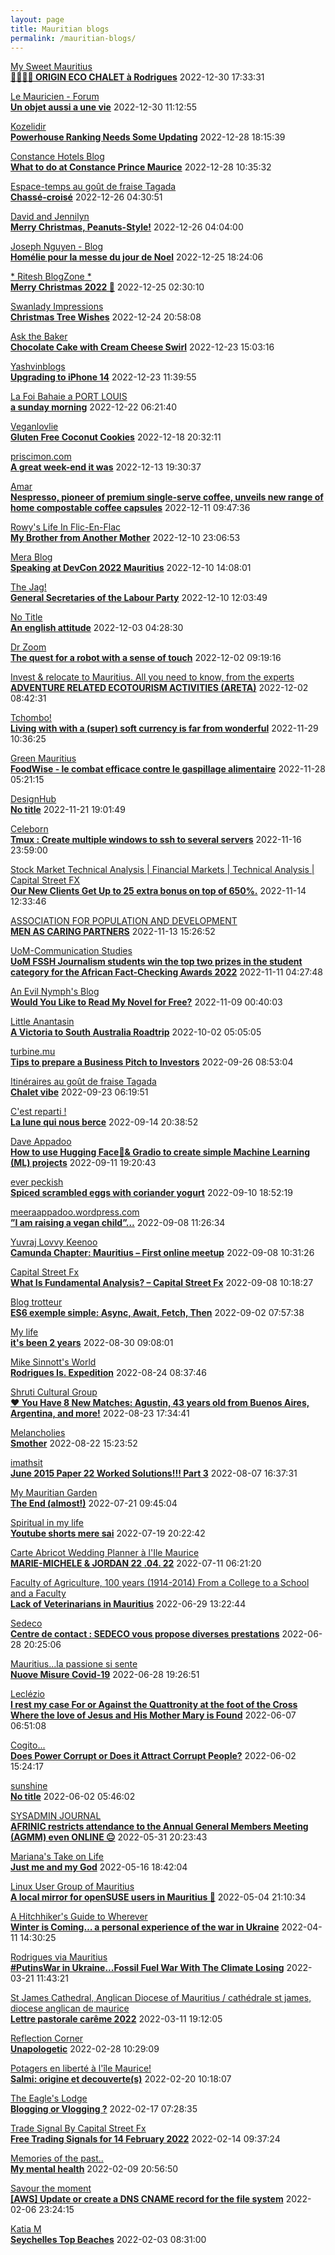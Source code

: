```yaml
---
layout: page
title: Mauritian blogs
permalink: /mauritian-blogs/
---
```


[My Sweet Mauritius](https://mysweetmauritius.blogspot.com/)  
**[🌴🇲🇺🌴 ORIGIN ECO CHALET à Rodrigues](https://mysweetmauritius.blogspot.com/2022/12/origin-eco-chalet-rodrigues.html)**  2022-12-30 17:33:31

[Le Mauricien - Forum](https://www.lemauricien.com/category/opinions/forum/)  
**[Un objet aussi a une vie](https://www.lemauricien.com/le-mauricien/un-objet-aussi-a-une-vie/531752/)**  2022-12-30 11:12:55

[Kozelidir](http://kozelidir.blogspot.com/)  
**[Powerhouse Ranking Needs Some Updating](http://kozelidir.blogspot.com/2022/12/powerhouse-ranking-needs-some-updating.html)**  2022-12-28 18:15:39

[Constance Hotels Blog](https://blog.constancehotels.com)  
**[What to do at Constance Prince Maurice](https://blog.constancehotels.com/what-to-do-at-constance-prince-maurice/)**  2022-12-28 10:35:32

[Espace-temps au goût de fraise Tagada](http://gadatagada.blogspot.com/)  
**[Chassé-croisé](http://gadatagada.blogspot.com/2022/12/chasse-croise.html)**  2022-12-26 04:30:51

[David and Jennilyn](https://davidandjennilyn.com)  
**[Merry Christmas, Peanuts-Style!](https://davidandjennilyn.com/2022/12/25/merry-christmas-peanuts-style/)**  2022-12-26 04:04:00

[Joseph Nguyen - Blog](https://josephnguyenmahebourg.blogspot.com/)  
**[Homélie pour la messe du jour de Noel](https://josephnguyenmahebourg.blogspot.com/2022/12/homelie-pour-la-messe-du-jour-de-noel.html)**  2022-12-25 18:24:06

[* Ritesh BlogZone *](https://ritesh2103.wordpress.com)  
**[Merry Christmas 2022 🎅](https://ritesh2103.wordpress.com/2022/12/25/merry-christmas-2022-%f0%9f%8e%85/)**  2022-12-25 02:30:10

[Swanlady Impressions](https://swanlady-impressions.blogspot.com/)  
**[Christmas Tree Wishes](https://swanlady-impressions.blogspot.com/2022/12/christmas-tree-wishes.html)**  2022-12-24 20:58:08

[Ask the Baker](https://nashbakery.blogspot.com/)  
**[Chocolate Cake with Cream Cheese Swirl](https://nashbakery.blogspot.com/2022/12/chocolate-cake-with-cream-cheese-swirl.html)**  2022-12-23 15:03:16

[Yashvinblogs](https://yashvinblogs.com)  
**[Upgrading to iPhone 14](https://yashvinblogs.com/2022/12/23/upgrading-to-iphone-14/)**  2022-12-23 11:39:55

[La  Foi Bahaie a PORT LOUIS](https://bahai-portlouis-ile-maurice.blogspot.com/)  
**[a sunday morning](https://bahai-portlouis-ile-maurice.blogspot.com/2008/09/sunday-morning.html)**  2022-12-22 06:21:40

[Veganlovlie](https://veganlovlie.com)  
**[Gluten Free Coconut Cookies](https://veganlovlie.com/gluten-free-coconut-cookies/)**  2022-12-18 20:32:11

[priscimon.com](https://priscimon.com/blog)  
**[A great week-end it was](https://priscimon.com/blog/2022/12/13/a-great-week-end-it-was/)**  2022-12-13 19:30:37

[Amar](https://amarbheenick.blogspot.com/)  
**[Nespresso, pioneer of premium single-serve coffee, unveils new range of home compostable coffee capsules](https://amarbheenick.blogspot.com/2022/11/nespresso-pioneer-of-premium-single.html)**  2022-12-11 09:47:36

[Rowy's Life In Flic-En-Flac](https://flicenflac.blogspot.com/)  
**[My Brother from Another Mother](https://flicenflac.blogspot.com/2022/12/my-brother-from-another-mother.html)**  2022-12-10 23:06:53

[Mera Blog](https://nayarweb.com/blog)  
**[Speaking at DevCon 2022 Mauritius](https://nayarweb.com/blog/2022/speaking-at-devcon-2022-mauritius/)**  2022-12-10 14:08:01

[The Jag!](https://morisk.blogspot.com/)  
**[General Secretaries of the Labour Party](https://morisk.blogspot.com/2022/12/general-secretaries-of-labour-party.html)**  2022-12-10 12:03:49

[No Title](https://vintishgokool.blogspot.com/)  
**[An english attitude](https://vintishgokool.blogspot.com/2022/12/an-english-attitude.html)**  2022-12-03 04:28:30

[Dr Zoom](https://zoomdr.blogspot.com/)  
**[The quest for a robot with a sense of touch](https://zoomdr.blogspot.com/2022/12/the-quest-for-robot-with-sense-of-touch.html)**  2022-12-02 09:19:16

[Invest & relocate to Mauritius. All you need to know, from the experts](https://relocationmauritius.wordpress.com)  
**[ADVENTURE RELATED ECOTOURISM ACTIVITIES (ARETA)](https://relocationmauritius.wordpress.com/2022/12/02/adventure-related-ecotourism-activities-areta/)**  2022-12-02 08:42:31

[Tchombo!](https://tchombo.blogspot.com/)  
**[Living with with a (super) soft currency is far from wonderful](https://tchombo.blogspot.com/2022/11/living-with-with-super-soft-currency-is.html)**  2022-11-29 10:36:25

[Green Mauritius](https://greenmauritius.blogspot.com/)  
**[FoodWise - le combat efficace contre le gaspillage alimentaire](https://greenmauritius.blogspot.com/2022/11/foodwise-le-combat-efficace-contre-le.html)**  2022-11-28 05:21:15

[DesignHub](https://theolivertwistblog.blogspot.com/)  
**[No title](https://theolivertwistblog.blogspot.com/2022/11/blog-post_21.html)**  2022-11-21 19:01:49

[Celeborn](http://blog.atwin.org/)  
**[Tmux : Create multiple windows to ssh to several servers](http://blog.atwin.org/2022/11/tmux-create-multiple-windows-to-ssh-to.html)**  2022-11-16 23:59:00

[Stock Market Technical Analysis &#124; Financial Markets &#124; Technical Analysis &#124; Capital Street FX](https://dailytechnicalanalysisforexnews.blogspot.com/)  
**[Our New Clients Get Up to 25 extra bonus on top of 650%.](https://dailytechnicalanalysisforexnews.blogspot.com/2022/11/our-new-clients-get-up-to-25-extra.html)**  2022-11-14 12:33:46

[ASSOCIATION FOR POPULATION AND DEVELOPMENT](https://apdmauritius.blogspot.com/)  
**[MEN AS CARING PARTNERS](https://apdmauritius.blogspot.com/2022/11/men-as-caring-partners.html)**  2022-11-13 15:26:52

[UoM-Communication Studies](https://comstudies.wordpress.com)  
**[UoM FSSH Journalism students win the top two prizes in the student category for the African Fact-Checking Awards 2022](https://comstudies.wordpress.com/2022/11/11/uom-fssh-journalism-students-win-the-top-two-prizes-in-the-student-category-for-the-african-fact-checking-awards-2022/)**  2022-11-11 04:27:48

[An Evil Nymph's Blog](https://evilnymphstuff.wordpress.com)  
**[Would You Like to Read My Novel for Free?](https://evilnymphstuff.wordpress.com/2022/11/09/would-you-like-to-read-my-novel-for-free/)**  2022-11-09 00:40:03

[Little Anantasin](https://littleanantasin.wordpress.com)  
**[A Victoria to South Australia Roadtrip](https://littleanantasin.wordpress.com/2022/10/02/a-victoria-to-south-australia-roadtrip/)**  2022-10-02 05:05:05

[turbine.mu](https://turbine.mu)  
**[Tips to prepare a Business Pitch to Investors](https://turbine.mu/2022/09/26/pitching-business-idea-to-investors/)**  2022-09-26 08:53:04

[Itinéraires au goût de fraise Tagada](http://gadatagada-portfolio.blogspot.com/)  
**[Chalet vibe](http://gadatagada-portfolio.blogspot.com/2022/09/chalet-vibe.html)**  2022-09-23 06:19:51

[C'est reparti !](https://c-est-reparti.blogspot.com/)  
**[La lune qui nous berce](https://c-est-reparti.blogspot.com/2022/09/la-lune-qui-nous-berce.html)**  2022-09-14 20:38:52

[Dave Appadoo](https://daveappadoo.com/)  
**[How to use Hugging Face🤗& Gradio to create simple Machine Learning (ML) projects](https://daveappadoo.com/how-to-use-hugging-face-gradio-to-create-simple-machine-learning-ml-projects/)**  2022-09-11 19:20:43

[ever peckish](https://everpeckish.com)  
**[Spiced scrambled eggs with coriander yogurt](https://everpeckish.com/spiced-scrambled-eggs-with-coriander-yogurt/?utm_source=rss&utm_medium=rss&utm_campaign=spiced-scrambled-eggs-with-coriander-yogurt)**  2022-09-10 18:52:19

[meeraappadoo.wordpress.com](https://meeraappadoo.wordpress.com)  
**[”I am raising a vegan child”…](https://meeraappadoo.wordpress.com/2022/09/08/i-am-raising-a-vegan-child/)**  2022-09-08 11:26:34

[Yuvraj Lovvy Keenoo](https://lovvy.wordpress.com)  
**[Camunda Chapter: Mauritius – First online meetup](https://lovvy.wordpress.com/2022/09/08/camunda-chapter-mauritius-first-online-meetup/)**  2022-09-08 10:31:26

[Capital Street Fx](https://capital-streetfx.blogspot.com/)  
**[What Is Fundamental Analysis? – Capital Street Fx](https://capital-streetfx.blogspot.com/2022/09/what-is-fundamental-analysis-capital.html)**  2022-09-08 10:18:27

[Blog trotteur](https://patoutafeca.blogspot.com/)  
**[ES6 exemple simple: Async, Await, Fetch, Then](https://patoutafeca.blogspot.com/2022/09/es6-exemple-simple-async-await-fetch.html)**  2022-09-02 07:57:38

[My life](https://myanonymouslife24.blogspot.com/)  
**[it's been 2 years](https://myanonymouslife24.blogspot.com/2022/08/its-been-2-years.html)**  2022-08-30 09:08:01

[Mike Sinnott's World](https://msinnott.net)  
**[Rodrigues Is. Expedition](https://msinnott.net/2022/08/24/rodrigues-is-expedition/?utm_source=rss&utm_medium=rss&utm_campaign=rodrigues-is-expedition)**  2022-08-24 08:37:46

[Shruti Cultural Group](https://shruticulturalgroup.blogspot.com/)  
**[❤️ You Have 8 New Matches: Agustin, 43 years old from Buenos Aires, Argentina, and more!](https://shruticulturalgroup.blogspot.com/2022/08/you-have-8-new-matches-agustin-43-years.html)**  2022-08-23 17:34:41

[Melancholies](https://faustianmatters.blogspot.com/)  
**[Smother](https://faustianmatters.blogspot.com/2022/08/smother.html)**  2022-08-22 15:23:52

[imathsit](https://imathsit.blogspot.com/)  
**[June 2015 Paper 22 Worked Solutions!!! Part 3](https://imathsit.blogspot.com/2022/08/june-2015-paper-22-solutions-part-3.html)**  2022-08-07 16:37:31

[My Mauritian Garden](https://mymauritiangarden.wordpress.com)  
**[The End (almost!)](https://mymauritiangarden.wordpress.com/2022/07/21/the-end-almost/)**  2022-07-21 09:45:04

[Spiritual in my life](https://spiritualinlife23.blogspot.com/)  
**[Youtube shorts mere sai](https://spiritualinlife23.blogspot.com/2022/07/youtube-shorts-mere-sai_19.html)**  2022-07-19 20:22:42

[Carte Abricot Wedding Planner à l'Ile Maurice](https://carteabricotwedding.blogspot.com/)  
**[MARIE-MICHELE & JORDAN  22 .04. 22](https://carteabricotwedding.blogspot.com/2022/06/mariage-flic-en-flac-22-04-22.html)**  2022-07-11 06:21:20

[Faculty of Agriculture, 100 years (1914-2014)         From a College to a School and a Faculty](https://facultyagriculture.blogspot.com/)  
**[Lack of Veterinarians in Mauritius](https://facultyagriculture.blogspot.com/2022/06/lack-of-veterinarians-in-mauritius.html)**  2022-06-29 13:22:44

[Sedeco](https://sedecobtob.blogspot.com/)  
**[Centre de contact : SEDECO vous propose diverses prestations](https://sedecobtob.blogspot.com/2022/06/centre-de-contact-sedeco-vous-propose.html)**  2022-06-28 20:25:06

[Mauritius...la passione si sente](https://mauritiuslapassionesisente.blogspot.com/)  
**[Nuove Misure Covid-19](https://mauritiuslapassionesisente.blogspot.com/2022/06/nuove-misure-covid-19.html)**  2022-06-28 19:26:51

[Leclézio](https://lleclezio.blogspot.com/)  
**[I rest my case For or Against the Quattronity  at the foot of the Cross Where the love of Jesus and His Mother Mary is Found](https://lleclezio.blogspot.com/2022/06/i-rest-my-case-for-or-against.html)**  2022-06-07 06:51:08

[Cogito...](https://patil-hunma.blogspot.com/)  
**[Does Power Corrupt or Does it Attract Corrupt People?](https://patil-hunma.blogspot.com/2022/06/does-power-corrupt-or-does-it-attract.html)**  2022-06-02 15:24:17

[sunshine](https://sooriamoorthy.blogspot.com/)  
**[No title](https://sooriamoorthy.blogspot.com/2022/06/ce-qui-menace-le-plus-la-democratie-au.html)**  2022-06-02 05:46:02

[SYSADMIN JOURNAL](https://sysadmin-journal.com/)  
**[AFRINIC restricts attendance to the Annual General Members Meeting (AGMM) even ONLINE 😐](https://sysadmin-journal.com/afrinic-restricts-attendance-to-the-annual-general-members-meeting-even-online/)**  2022-05-31 20:23:43

[Mariana's Take on Life](https://marianaseriche.blogspot.com/)  
**[Just me and my God](https://marianaseriche.blogspot.com/2022/05/most-of-my-life-i-thought-that-prayer.html)**  2022-05-16 18:42:04

[Linux User Group of Mauritius](https://lugm.org)  
**[A local mirror for openSUSE users in Mauritius 🥳](https://sysadmin-journal.com/local-mirror-for-opensuse-users-in-mauritius/)**  2022-05-04 21:10:34

[A Hitchhiker's Guide to Wherever](https://ashwinad.wordpress.com)  
**[Winter is Coming… a personal experience of the war in Ukraine](https://ashwinad.wordpress.com/2022/04/11/winter-is-coming-a-personal-experience-of-the-war-in-ukraine/)**  2022-04-11 14:30:25

[Rodrigues via Mauritius](https://insel-rodrigues.blogspot.com/)  
**[#PutinsWar in Ukraine...Fossil Fuel War With The Climate Losing](https://insel-rodrigues.blogspot.com/2022/03/putinswar-in-ukrainefossil-fuel-war.html)**  2022-03-21 11:43:21

[St James Cathedral, Anglican Diocese of Mauritius / cathédrale st james, diocese anglican de maurice](https://stjamescathedralmau.wordpress.com)  
**[Lettre pastorale carême 2022](https://stjamescathedralmau.wordpress.com/2022/03/11/lettre-pastorale-careme-2022/)**  2022-03-11 19:12:05

[Reflection Corner](https://tachah.blogspot.com/)  
**[Unapologetic](https://tachah.blogspot.com/2022/02/unapologetic.html)**  2022-02-28 10:29:09

[Potagers en liberté à l'île Maurice!](https://petitpotagerilemaurice.blogspot.com/)  
**[Salmi: origine et decouverte(s)](https://petitpotagerilemaurice.blogspot.com/2022/02/salmi-origine-et-decouvertes.html)**  2022-02-20 10:18:07

[The Eagle's Lodge](http://ashfaqblog.blogspot.com/)  
**[Blogging or Vlogging ?](http://ashfaqblog.blogspot.com/2019/11/blogging-or-vlogging.html)**  2022-02-17 07:28:35

[Trade Signal By Capital Street Fx](https://fx-trade-signal.blogspot.com/)  
**[Free Trading Signals for 14 February 2022](https://fx-trade-signal.blogspot.com/2022/02/free-trading-signals-for-14-february.html)**  2022-02-14 09:37:24

[Memories of the past..](https://pandanours.blogspot.com/)  
**[My mental health](https://pandanours.blogspot.com/2022/02/my-mental-health.html)**  2022-02-09 20:56:50

[Savour the moment](https://savourthemomentattechie.blogspot.com/)  
**[[AWS] Update or create a DNS CNAME record for the file system](https://savourthemomentattechie.blogspot.com/2022/02/aws-update-or-create-dns-cname-record.html)**  2022-02-06 23:24:15

[Katia M](https://katiam.blog)  
**[Seychelles Top Beaches](https://katiam.blog/2022/02/03/seychelles-top-beaches/)**  2022-02-03 08:31:00

<div style="height:0;width:0;overflow:hidden;"></div>